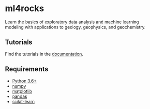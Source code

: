 # ml4rocks
Learn the basics of exploratory data analysis and machine learning modeling
with applications to geology, geophysics, and geochemistry.

## Tutorials
Find the tutorials in the [documentation](https://ml-petrophysics.readthedocs.io).

## Requirements
- [Python 3.6+](https://www.python.org/)
- [numpy](https://numpy.org/)
- [matplotlib](https://matplotlib.org/)
- [pandas](https://pandas.pydata.org/)
- [scikit-learn](https://scikit-learn.org)
